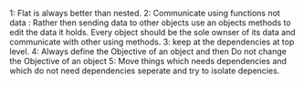 

1: Flat is always better than nested.
2: Communicate using functions not data : Rather then sending data to other objects use an objects methods to edit the data it holds. Every object should be the sole ownser of its data and communicate with other using methods.
3: keep at the dependencies at top level.
4: Always define the Objective of an object and then Do not change the Objective of an object
5: Move things which needs dependencies and which do not need dependencies seperate and try to isolate depencies.
